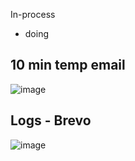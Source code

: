In-process
- doing

## 10 min temp email
![image](https://github.com/user-attachments/assets/8785eeaa-1561-4fac-ba97-87d9f681a9c9)

## Logs - Brevo
![image](https://github.com/user-attachments/assets/d9727dfc-19d7-4fc0-9eca-7ebcf09a1bb4)

